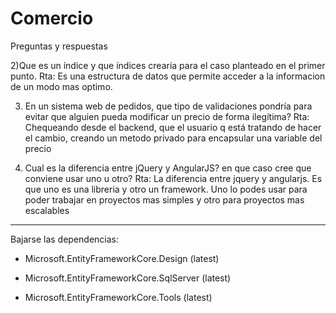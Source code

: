 # Comercio


Preguntas y respuestas 

2)Que es un índice y que índices crearía para el caso planteado en el primer punto.
Rta: Es una estructura de datos que permite acceder a la informacion de un modo mas optimo.

3) En un sistema web de pedidos, que tipo de validaciones pondría para evitar que alguien pueda modificar un precio de forma ilegítima?
Rta: Chequeando desde el backend, que el usuario q está tratando de hacer el cambio, creando un metodo privado para encapsular una variable del precio 

6) Cual es la diferencia entre jQuery y AngularJS? en que caso cree que conviene usar uno u otro? 
Rta: La diferencia entre jquery y angularjs. Es que uno es una libreria y otro un framework. Uno lo podes usar para poder trabajar en proyectos mas simples y otro para proyectos mas escalables

---

Bajarse las dependencias:

- Microsoft.EntityFrameworkCore.Design (latest)

- Microsoft.EntityFrameworkCore.SqlServer (latest)

- Microsoft.EntityFrameworkCore.Tools (latest)


